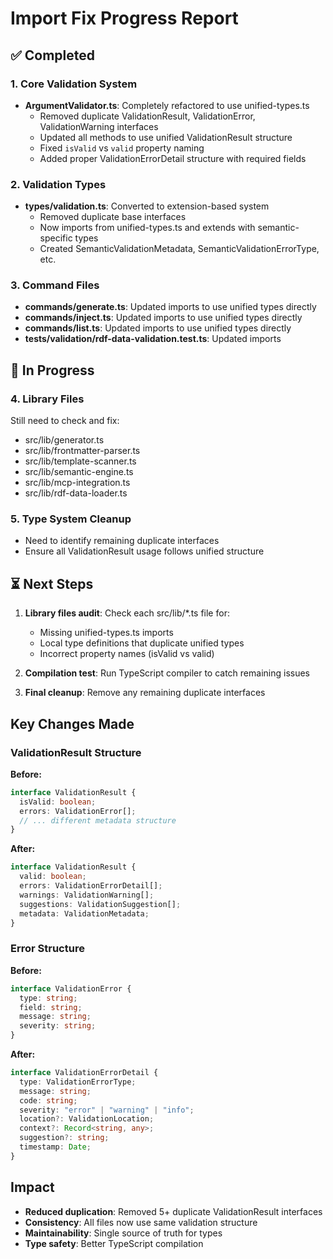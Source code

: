 # Import Fix Progress Report

## ✅ Completed

### 1. Core Validation System
- **ArgumentValidator.ts**: Completely refactored to use unified-types.ts
  - Removed duplicate ValidationResult, ValidationError, ValidationWarning interfaces
  - Updated all methods to use unified ValidationResult structure
  - Fixed `isValid` vs `valid` property naming
  - Added proper ValidationErrorDetail structure with required fields

### 2. Validation Types
- **types/validation.ts**: Converted to extension-based system
  - Removed duplicate base interfaces
  - Now imports from unified-types.ts and extends with semantic-specific types
  - Created SemanticValidationMetadata, SemanticValidationErrorType, etc.

### 3. Command Files
- **commands/generate.ts**: Updated imports to use unified types directly
- **commands/inject.ts**: Updated imports to use unified types directly  
- **commands/list.ts**: Updated imports to use unified types directly
- **tests/validation/rdf-data-validation.test.ts**: Updated imports

## 🔄 In Progress

### 4. Library Files
Still need to check and fix:
- src/lib/generator.ts
- src/lib/frontmatter-parser.ts
- src/lib/template-scanner.ts
- src/lib/semantic-engine.ts
- src/lib/mcp-integration.ts
- src/lib/rdf-data-loader.ts

### 5. Type System Cleanup
- Need to identify remaining duplicate interfaces
- Ensure all ValidationResult usage follows unified structure

## ⏳ Next Steps

1. **Library files audit**: Check each src/lib/*.ts file for:
   - Missing unified-types.ts imports
   - Local type definitions that duplicate unified types
   - Incorrect property names (isValid vs valid)

2. **Compilation test**: Run TypeScript compiler to catch remaining issues

3. **Final cleanup**: Remove any remaining duplicate interfaces

## Key Changes Made

### ValidationResult Structure
**Before:**
```typescript
interface ValidationResult {
  isValid: boolean;
  errors: ValidationError[];
  // ... different metadata structure
}
```

**After:**
```typescript
interface ValidationResult {
  valid: boolean;
  errors: ValidationErrorDetail[];
  warnings: ValidationWarning[];
  suggestions: ValidationSuggestion[];
  metadata: ValidationMetadata;
}
```

### Error Structure
**Before:**
```typescript
interface ValidationError {
  type: string;
  field: string;
  message: string;
  severity: string;
}
```

**After:**
```typescript
interface ValidationErrorDetail {
  type: ValidationErrorType;
  message: string;
  code: string;
  severity: "error" | "warning" | "info";
  location?: ValidationLocation;
  context?: Record<string, any>;
  suggestion?: string;
  timestamp: Date;
}
```

## Impact
- **Reduced duplication**: Removed 5+ duplicate ValidationResult interfaces
- **Consistency**: All files now use same validation structure
- **Maintainability**: Single source of truth for types
- **Type safety**: Better TypeScript compilation